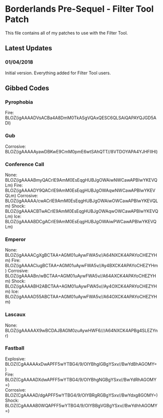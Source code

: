 # Borderlands Pre-Sequel - Filter Tool Patch

This file contains all of my patches to use with the Filter Tool.


## Latest Updates

### 01/04/2018

Initial version. 
Everything added for Filter Tool users.


## Gibbed Codes

### Pyrophobia
Fire: BLOZ(igAAAADVsACBa4A8DmM0TkASgVQAxQESC6QLSAiQAPAYQJGD5ADl) 

### Gub
Corrosive: BLOZ(igAAAAAyawDBKwE9CmM0pmE6wtSAhQTT//8VTDOYAPA4YJHFlIHl) 

### Conference Call
None: BLOZ(igAAAABmyQACrIE9AmM0EsEqgHUBJgOWAiwNWCawAPBIwYKEVQLm) 
Fire: BLOZ(igAAAADY9QACrIE9AmM0EsEqgHUBJgOWAqwNWCawAPBIwYKEVQLm) 
Corrosive: BLOZ(igAAAAA/cwACrIE9AmM0EsEqgHUBJgOWAiwOWCawAPBIwYKEVQLm) 
Shock: BLOZ(igAAAACBTwACrIE9AmM0EsEqgHUBJgOWAqwOWCawAPBIwYKEVQLm) 
Ice: BLOZ(igAAAABDCgACrIE9AmM0EsEqgHUBJgOWAiwPWCawAPBIwYKEVQLm) 

### Emperor
None: BLOZ(igAAAACgXgBCTAA+AGM01uAywFWA5v//A64NXCK4APAYoCHEZYHm) 
Fire: BLOZ(igAAAAClugBCTAA+AGM01uAywFWA5v//Ay4BXCK4APAYoCHEZYHm) 
Corrosive: BLOZ(igAAAABn/wBCTAA+AGM01uAywFWA5v//A64AXCK4APAYoCHEZYHm) 
Shock: BLOZ(igAAAABH2ABCTAA+AGM01uAywFWA5v//Ay4OXCK4APAYoCHEZYHm) 
Ice: BLOZ(igAAAAD55ABCTAA+AGM01uAywFWA5v//A64OXCK4APAYoCHEZYHm) 

### Lascaux
None: BLOZ(igAAAAAX9wBCDAJBAGM0zuAywHWF6///A64NXCK4APBg4SLEZYnr) 

### Fastball
Explosive: BLOZ(CgAAAAAxDwAPFF5wYTBG4/9/OIYBhglGBgYSxv//BwYdBhAGOMY=)  
Fire: BLOZ(CgAAAADXdwAPFF5wYTBG4/9/OIYBhgNGBgYSxv//BwYdRhAGOMY=)  
Corrosive: BLOZ(CgAAAAD/dgAPFF5wYTBG4/9/OIYBRgRGBgYSxv//BwYdxg8GOMY=)  
Shock: BLOZ(CgAAAAB0WQAPFF5wYTBG4/9/OIYBBgVGBgYSxv//BwYdhhAGOMY=)  
